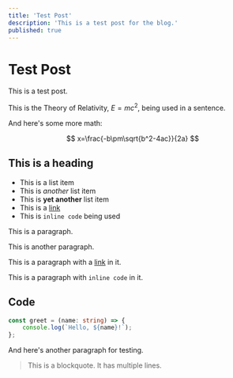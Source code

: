 ```yaml
---
title: 'Test Post'
description: 'This is a test post for the blog.'
published: true
---
```


# Test Post

This is a test post.

This is the Theory of Relativity, $E = mc^2$, being used in a sentence.

And here's some more math:

$$
x=\frac{-b\pm\sqrt{b^2-4ac}}{2a}
$$

## This is a heading

- This is a list item
- This is _another_ list item
- This is **yet another** list item
- This is a [link](https://www.google.com)
- This is `inline code` being used

This is a paragraph.

This is another paragraph.

This is a paragraph with a [link](https://www.google.com) in it.

This is a paragraph with `inline code` in it.

## Code

```ts [foo.ts, //]
const greet = (name: string) => {
	console.log(`Hello, ${name}!`);
};
```

And here's another paragraph for testing.

> This is a blockquote.
> It has multiple lines.
